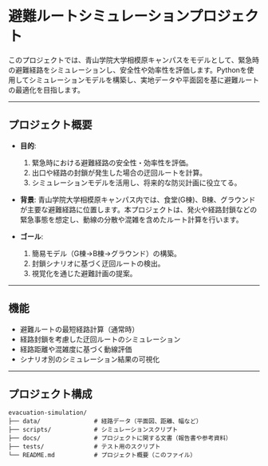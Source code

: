 # 避難ルートシミュレーションプロジェクト

このプロジェクトでは、青山学院大学相模原キャンパスをモデルとして、緊急時の避難経路をシミュレーションし、安全性や効率性を評価します。Pythonを使用してシミュレーションモデルを構築し、実地データや平面図を基に避難ルートの最適化を目指します。

---

## プロジェクト概要

- **目的**:
  1. 緊急時における避難経路の安全性・効率性を評価。
  2. 出口や経路の封鎖が発生した場合の迂回ルートを計算。
  3. シミュレーションモデルを活用し、将来的な防災計画に役立てる。

- **背景**:
  青山学院大学相模原キャンパス内では、食堂(G棟)、B棟、グラウンドが主要な避難経路に位置します。本プロジェクトは、発火や経路封鎖などの緊急事態を想定し、動線の分散や混雑を含めたルート計算を行います。

- **ゴール**:
  1. 簡易モデル（G棟→B棟→グラウンド）の構築。
  2. 封鎖シナリオに基づく迂回ルートの検出。
  3. 視覚化を通じた避難計画の提案。

---

## 機能

- 避難ルートの最短経路計算（通常時）
- 経路封鎖を考慮した迂回ルートのシミュレーション
- 経路距離や混雑度に基づく動線評価
- シナリオ別のシミュレーション結果の可視化

---

## プロジェクト構成

```plaintext
evacuation-simulation/
├── data/               # 経路データ（平面図、距離、幅など）
├── scripts/            # シミュレーションスクリプト
├── docs/               # プロジェクトに関する文書（報告書や参考資料）
├── tests/              # テスト用のスクリプト
└── README.md           # プロジェクト概要（このファイル）

